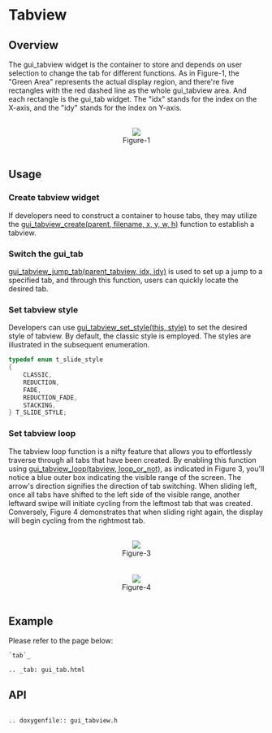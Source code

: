 # Tabview

## Overview
The gui_tabview widget is the container to store and depends on user selection to change the tab for different functions. As in Figure-1, the "Green Area" represents the actual display region, and there're five rectangles with the red dashed line as the whole gui_tabview area. And each rectangle is the gui_tab widget. The "idx" stands for the index on the X-axis, and the "idy" stands for the index on Y-axis.

<br>
<center><img src="https://foruda.gitee.com/images/1700117108278339023/652a6a38_10641540.png" /></center>
<center>Figure-1</center>
<br>

## Usage

### Create tabview widget
If developers need to construct a container to house tabs, they may utilize the [gui_tabview_create(parent, filename, x, y, w, h)](#gui_tabview_create) function to establish a tabview.

### Switch the gui_tab

[gui_tabview_jump_tab(parent_tabview, idx, idy)](#gui_tabview_create ) is used to set up a jump to a specified tab, and through this function, users can quickly locate the desired tab.

### Set tabview style
Developers can use [gui_tabview_set_style(this, style)](#gui_tabview_create) to set the desired style of tabview. By default, the classic style is employed. The styles are illustrated in the subsequent enumeration.

```c
typedef enum t_slide_style
{
    CLASSIC,
    REDUCTION,
    FADE,
    REDUCTION_FADE,
    STACKING,
} T_SLIDE_STYLE;
```

### Set tabview loop
The tabview loop function is a nifty feature that allows you to effortlessly traverse through all tabs that have been created. By enabling this function using [gui_tabview_loop(tabview, loop_or_not)](#gui_tabview_create), as indicated in Figure 3, you'll notice a blue outer box indicating the visible range of the screen. The arrow's direction signifies the direction of tab switching. When sliding left, once all tabs have shifted to the left side of the visible range, another leftward swipe will initiate cycling from the leftmost tab that was created. Conversely, Figure 4 demonstrates that when sliding right again, the display will begin cycling from the rightmost tab.

<br>
<center><img src="https://foruda.gitee.com/images/1707118586546869079/2d4816ec_10641540.png" /></center>
<center>Figure-3</center>
<br>

<br>
<center><img src="https://foruda.gitee.com/images/1707118609354334424/c6a664b2_10641540.png" /></center>
<center>Figure-4</center>
<br>

## Example

Please refer to the page below:

```eval_rst
`tab`_

.. _tab: gui_tab.html

```

<span id="gui_tabview_create">

## API

</span>

```eval_rst

.. doxygenfile:: gui_tabview.h

```
